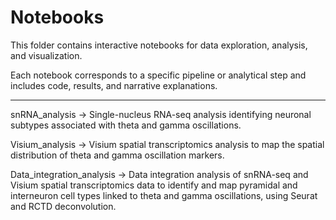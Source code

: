 # Notebooks

This folder contains interactive notebooks for data exploration, analysis, and visualization.

Each notebook corresponds to a specific pipeline or analytical step and includes code, results, and narrative explanations.

---------------------------------------------------------------------------------------------------------------------------------------------------------------------------

snRNA_analysis -> Single-nucleus RNA-seq analysis identifying neuronal subtypes associated with theta and gamma oscillations.

Visium_analysis -> Visium spatial transcriptomics analysis to map the spatial distribution of theta and gamma oscillation markers.

Data_integration_analysis -> Data integration analysis of snRNA-seq and Visium spatial transcriptomics data to identify and map pyramidal and interneuron cell types linked to theta and gamma oscillations, using Seurat and RCTD deconvolution.
